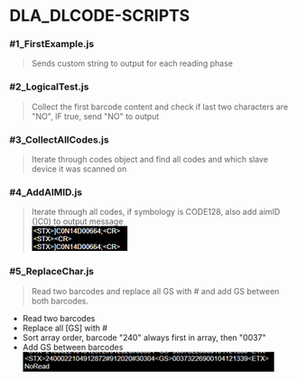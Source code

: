 # DLA_DLCODE-SCRIPTS
### #1_FirstExample.js
> Sends custom string to output for each reading phase
### #2_LogicalTest.js
> Collect the first barcode content and check if last two characters are "NO", IF true, send "NO" to output
### #3_CollectAllCodes.js
> Iterate through codes object and find all codes and which slave device it was scanned on
### #4_AddAIMID.js
> Iterate through all codes, if symbology is CODE128, also add aimID (]C0) to output message<br>
![#4_AddAIMID_img](https://raw.githubusercontent.com/joeraven0/DLA_DL.Code_Scripts/master/assets/%234.png)
### #5_ReplaceChar.js
> Read two barcodes and replace all GS with # and add GS between both barcodes.
* Read two barcodes
* Replace all [GS] with #
* Sort array order, barcode "240" always first in array, then "0037"
* Add GS between barcodes<br>
![#5_ReplaceChar_img](https://raw.githubusercontent.com/joeraven0/DLA_DL.Code_Scripts/master/assets/%235.png)
